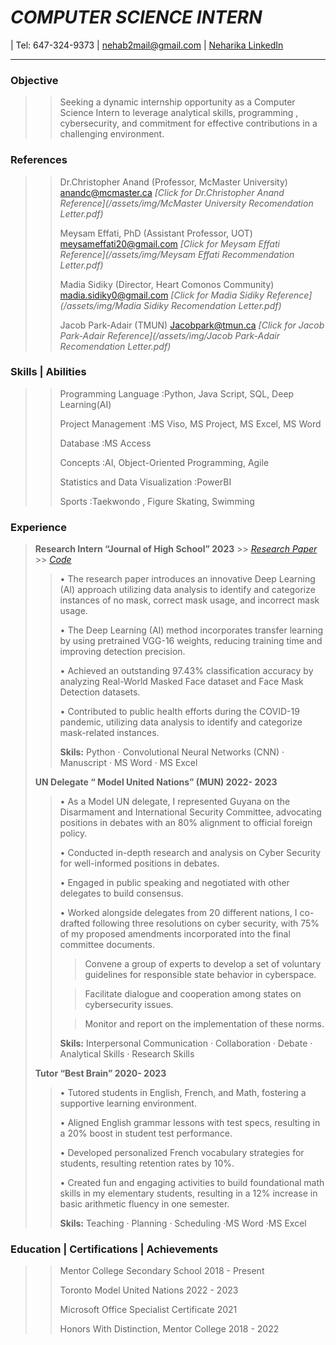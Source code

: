 # _COMPUTER SCIENCE INTERN_
| Tel: 647-324-9373 | nehab2mail@gmail.com | [Neharika LinkedIn](https://www.linkedin.com/in/neharika-boddakayala-99937b284/)

---
### Objective
>> Seeking a dynamic internship opportunity as a Computer Science Intern to leverage analytical skills,
programming , cybersecurity, and commitment for effective contributions in a challenging environment.

### References
>>  Dr.Christopher Anand (Professor, McMaster University) anandc@mcmaster.ca
>> *[Click for Dr.Christopher Anand Reference](/assets/img/McMaster University Recomendation Letter.pdf)*
> >  
 >>  Meysam Effati, PhD (Assistant Professor, UOT)  meysameffati20@gmail.com
 >> *[Click for Meysam Effati Reference](/assets/img/Meysam Effati Recommendation Letter.pdf)*
> >                    
>>  Madia Sidiky (Director, Heart Comonos Community) madia.sidiky0@gmail.com
>> *[Click for Madia Sidiky Reference](/assets/img/Madia Sidiky Recomendation Letter.pdf)*
> >                       
>>  Jacob Park-Adair  (TMUN)                         Jacobpark@tmun.ca
>> *[Click for Jacob Park-Adair Reference](/assets/img/Jacob Park-Adair Recomendation Letter.pdf)*

### Skills | Abilities
 >>  Programming Language  :Python, Java Script, SQL, Deep Learning(AI)
> > 
 >>  Project Management  :MS Viso, MS Project, MS Excel, MS Word
> > 
 >>  Database  :MS Access
> > 
 >>  Concepts  :AI, Object-Oriented Programming, Agile
> > 
 >>  Statistics and Data Visualization  :PowerBI
> > 
 >>  Sports  :Taekwondo , Figure Skating, Swimming  

### Experience
  > **Research Intern  “Journal of High School”              2023**  >> *[Research Paper](/assets/img/Transfer-learning-approach-for-mask-detection-by-using-extended-vgg16.pdf)* >> *[Code](https://github.com/nehab2mail/AI-Deep-Learning-for-Accurate-COVID-19-Face-Mask-Detection)*
   >> •	The research paper introduces an innovative Deep Learning (AI) approach utilizing data analysis 
        to identify and categorize instances of no mask, correct mask usage, and incorrect mask usage.
>   > 
  >>  •	The Deep Learning (AI) method incorporates transfer learning by using pretrained VGG-16 weights, reducing training time and improving detection precision.
>   > 
  >>  •	Achieved an outstanding 97.43% classification accuracy by analyzing Real-World Masked Face dataset and Face Mask Detection datasets.
>   > 
  >>  •	Contributed to public health efforts during the COVID-19 pandemic, utilizing data analysis to  identify and categorize mask-related instances.
> >    >
> >    __Skils:__ Python · Convolutional Neural Networks (CNN) · Manuscript · MS Word · MS Excel
>   >
>   > 
> **UN Delegate   “ Model United Nations”  (MUN)              2022- 2023**
> 
 >>  •	As a Model UN delegate, I represented Guyana on the Disarmament and International Security Committee, advocating positions in debates with an 80% alignment to official foreign policy.
> >  
 >>  •	Conducted in-depth research and analysis on Cyber Security for well-informed positions in debates.
> > 
 >>  •	Engaged in public speaking and negotiated with other delegates to build consensus.
> > 
 >>  •		Worked alongside delegates from 20 different nations, I co-drafted following three resolutions on cyber security, with 75% of my proposed amendments incorporated into the final committee documents.
   > > >Convene a group of experts to develop a set of voluntary guidelines for responsible state behavior in  cyberspace.
> >    
   > > >Facilitate dialogue and cooperation among states on cybersecurity issues.
> >    
   > > >Monitor and report on the implementation of these norms.
> >    
> >    __Skils:__ Interpersonal Communication · Collaboration · Debate · Analytical Skills · Research Skills
>   > 
> **Tutor   “Best Brain”                                  2020- 2023**
> 
 >>  •	Tutored students in English, French, and Math, fostering a supportive learning environment.
> > 
 >>  •	Aligned English grammar lessons with test specs, resulting in a 20% boost in student test performance.
> > 
 >>  •	Developed personalized French vocabulary strategies for students, resulting retention rates by 10%.
> > 
 >>  •	Created fun and engaging activities to build foundational math skills in my elementary students, resulting in a 12% increase in basic arithmetic fluency in one semester.
> >    >
> >    __Skils:__ Teaching · Planning · Scheduling ·MS Word ·MS Excel
>   > 
### Education | Certifications | Achievements
 >>  Mentor College Secondary School                        2018 - Present
> > 
 >>  Toronto Model United Nations                           2022 - 2023
> > 
 >>  Microsoft Office Specialist Certificate                2021
> > 
 >>  Honors With Distinction, Mentor College                2018 - 2022    



